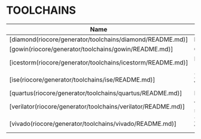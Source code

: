 # TOOLCHAINS
| Name | Info |
| --- | --- |
| [diamond(riocore/generator/toolchains/diamond/README.md)] | lattice diamond |
| [gowin(riocore/generator/toolchains/gowin/README.md)] | Gowin EDA |
| [icestorm(riocore/generator/toolchains/icestorm/README.md)] | Icestorm (yosys/nextpnr) |
| [ise(riocore/generator/toolchains/ise/README.md)] | Xilinx/AMD ISE WebPACK |
| [quartus(riocore/generator/toolchains/quartus/README.md)] | Intel Quartus |
| [verilator(riocore/generator/toolchains/verilator/README.md)] | verilog simulation |
| [vivado(riocore/generator/toolchains/vivado/README.md)] | Xilinx/AMD Vivado |
